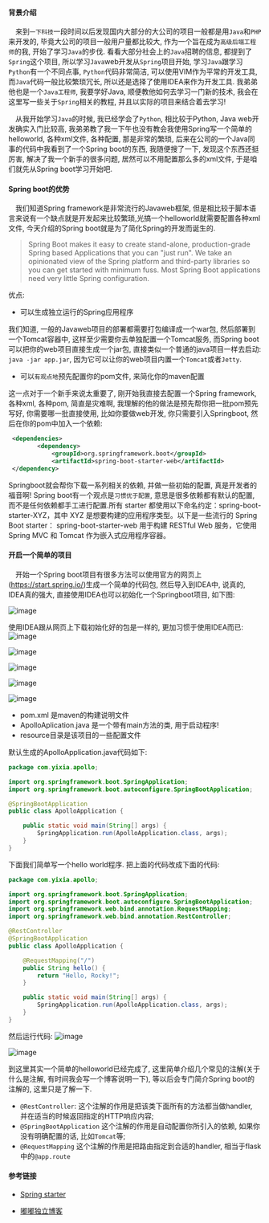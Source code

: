 #### 背景介绍

&emsp;来到`一下科技`一段时间以后发现国内大部分的大公司的项目一般都是用`Java`和`PHP`来开发的, 毕竟大公司的项目一般用户量都比较大, 作为一个旨在成为`高级后端工程师`的我, 开始了学习`Java`的步伐. 看看大部分社会上的`Java`招聘的信息, 都提到了`Spring`这个项目, 所以学习`Java`web开发从`Spring`项目开始, 学习`Java`跟学习`Python`有一个不同点事, `Python`代码非常简洁, 可以使用VIM作为平常的开发工具, 而`Java`代码一般比较繁琐冗长, 所以还是选择了使用IDEA来作为开发工具. 我弟弟他也是一个`Java工程师`, 我要学好Java, 顺便教他如何去学习一门新的技术, 我会在这里写一些关于`Spring`相关的教程, 并且以实际的项目来结合着去学习!

&emsp;从我开始学习`Java`的时候, 我已经学会了`Python`, 相比较于Python, Java web开发确实入门比较高, 我弟弟教了我一下午也没有教会我使用Spring写一个简单的helloworld, 各种xml文件, 各种配置, 那是非常的繁琐, 后来在公司的一个Java同事的代码中我看到了一个Spring boot的东西, 我随便搜了一下, 发现这个东西还挺厉害, 解决了我一个新手的很多问题, 居然可以不用配置那么多的xml文件, 于是咱们就先从Spring boot学习开始吧.

#### Spring boot的优势

&emsp;我们知道Spring framework是非常流行的Javaweb框架, 但是相比较于脚本语言来说有一个缺点就是开发起来比较繁琐,光搞一个helloworld就需要配置各种xml文件, 今天介绍的Spring boot就是为了简化Spring的开发而诞生的.

> Spring Boot makes it easy to create stand-alone, production-grade Spring based Applications that you can "just run". We take an opinionated view of the Spring platform and third-party libraries so you can get started with minimum fuss. Most Spring Boot applications need very little Spring configuration.

优点:

* 可以生成独立运行的Spring应用程序

我们知道, 一般的Javaweb项目的部署都需要打包编译成一个war包, 然后部署到一个Tomcat容器中, 这样至少需要你去单独配置一个Tomcat服务, 而Spring boot可以把你的web项目直接生成一个jar包, 直接类似一个普通的java项目一样去启动: `java -jar app.jar`, 因为它可以让你的web项目内置一个`Tomcat`或者`Jetty`.

* 可以`有观点地`预先配置你的pom文件, 来简化你的maven配置

这一点对于一个新手来说太重要了, 刚开始我直接去配置一个Spring framework, 各种xml, 各种pom, 简直是灾难啊, 我理解的他的做法是预先帮你把一批pom预先写好, 你需要哪一批直接使用, 比如你要做web开发, 你只需要引入Springboot, 然后在你的pom中加入一个依赖:

```xml
 <dependencies>
        <dependency>
            <groupId>org.springframework.boot</groupId>
            <artifactId>spring-boot-starter-web</artifactId>
 </dependency>
```

Springboot就会帮你下载一系列相关的依赖, 并做一些初始的配置, 真是开发者的福音啊! Spring boot有一个观点是`习惯优于配置`, 意思是很多依赖都有默认的配置, 而不是任何依赖都手工进行配置.所有 starter 都使用以下命名约定：spring-boot-starter-XYZ，其中 XYZ 是想要构建的应用程序类型。以下是一些流行的 Spring Boot starter： spring-boot-starter-web 用于构建 RESTful Web 服务，它使用 Spring MVC 和 Tomcat 作为嵌入式应用程序容器。

#### 开启一个简单的项目

&emsp;开始一个Spring boot项目有很多方法可以使用官方的网页上(https://start.spring.io/)生成一个简单的代码包, 然后导入到IDEA中, 说真的, IDEA真的强大, 直接使用IDEA也可以初始化一个Springboot项目, 如下图:

![image](https://user-images.githubusercontent.com/7486508/33987914-874b8cd8-e0fd-11e7-9669-5592a6df5828.png)

使用IDEA跟从网页上下载初始化好的包是一样的, 更加习惯于使用IDEA而已:
![image](https://user-images.githubusercontent.com/7486508/33987983-cbef6594-e0fd-11e7-8fa8-6cb61071c852.png)

![image](https://user-images.githubusercontent.com/7486508/33988197-a9edb792-e0fe-11e7-980e-1ed852686274.png)

![image](https://user-images.githubusercontent.com/7486508/33988285-e43828a6-e0fe-11e7-8d8a-0be0ff61ff08.png)

![image](https://user-images.githubusercontent.com/7486508/33988353-1f14d2da-e0ff-11e7-8cd5-77decd7e5aae.png)

![image](https://user-images.githubusercontent.com/7486508/33988733-333e8912-e100-11e7-9e32-a63c309f3b15.png)

* pom.xml 是maven的构建说明文件
* ApolloAplication.java 是一个带有main方法的类, 用于启动程序!
* resource目录是该项目的一些配置文件

默认生成的ApolloApplication.java代码如下:

```java
package com.yixia.apollo;

import org.springframework.boot.SpringApplication;
import org.springframework.boot.autoconfigure.SpringBootApplication;

@SpringBootApplication
public class ApolloApplication {

	public static void main(String[] args) {
		SpringApplication.run(ApolloApplication.class, args);
	}
}
```

下面我们简单写一个hello world程序. 把上面的代码改成下面的代码:

```java
package com.yixia.apollo;

import org.springframework.boot.SpringApplication;
import org.springframework.boot.autoconfigure.SpringBootApplication;
import org.springframework.web.bind.annotation.RequestMapping;
import org.springframework.web.bind.annotation.RestController;

@RestController
@SpringBootApplication
public class ApolloApplication {

	@RequestMapping("/")
	public String hello() {
		return "Hello, Rocky!";
	}

	public static void main(String[] args) {
		SpringApplication.run(ApolloApplication.class, args);
	}
}
```

然后运行代码:
![image](https://user-images.githubusercontent.com/7486508/33992116-5ec38b3a-e10c-11e7-9f94-95c89e00f0a3.png)

![image](https://user-images.githubusercontent.com/7486508/33992376-404e5378-e10d-11e7-82a0-ce1b3c2de1c5.png)

到这里其实一个简单的helloworld已经完成了, 这里简单介绍几个常见的注解(关于什么是注解, 有时间我会写一个博客说明一下), 等以后会专门简介Spring boot的注解的, 这里只是了解一下.

* `@RestController`: 这个注解的作用是把该类下面所有的方法都当做handler, 并在适当的时候返回指定的HTTP响应内容;
* `@SpringBootApplication` 这个注解的作用是自动配置你所引入的依赖, 如果你没有明确配置的话, 比如`Tomcat`等;
* `@RequestMapping` 这个注解的作用是把路由指定到合适的handler, 相当于flask中的`@app.route`




#### 参考链接

* [Spring starter](https://docs.spring.io/spring-boot/docs/current/reference/htmlsingle/#using-boot-starter)

* [嘟嘟独立博客](http://tengj.top/2017/02/26/springboot1/)